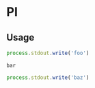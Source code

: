 # PI

## Usage

```javascript
process.stdout.write('foo')
```

    bar

```javascript
process.stdout.write('baz')
```
